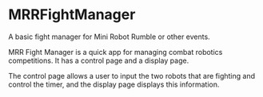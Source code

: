 # MRRFightManager
A basic fight manager for Mini Robot Rumble or other events.


MRR Fight Manager is a quick app for managing combat robotics competitions. It has a control page and a display page. 

The control page allows a user to input the two robots that are fighting and control the timer, and the display page displays this information.
